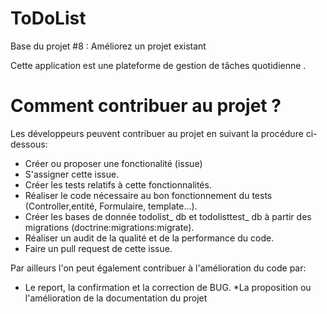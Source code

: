 ToDoList
========

Base du projet #8 : Améliorez un projet existant

Cette application est une plateforme de gestion de tâches quotidienne .

# Comment contribuer au projet ?

Les développeurs peuvent contribuer au projet en suivant la procédure ci-dessous:

* Créer ou proposer une fonctionalité (issue)
* S'assigner cette issue.
* Créer les tests relatifs à cette fonctionnalités.
* Réaliser le code nécessaire au bon fonctionnement du tests (Controller,entité, Formulaire, template...).
* Créer les bases de donnée todolist_ db et todolisttest_ db à partir des migrations (doctrine:migrations:migrate).
* Réaliser un audit de la qualité et de la performance du code.
* Faire un pull request de cette issue.

Par ailleurs l'on peut également contribuer à l'amélioration du code par:

* Le report, la confirmation et la correction de BUG.
*La proposition ou l'amélioration de la documentation du projet

